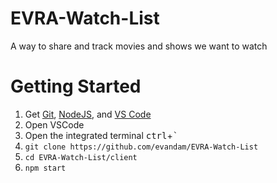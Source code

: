# EVRA-Watch-List
A way to share and track movies and shows we want to watch

# Getting Started

1. Get [Git](https://git-scm.com/downloads), [NodeJS](https://nodejs.org/en/download/), and [VS Code](https://code.visualstudio.com/download)
2. Open VSCode
3. Open the integrated terminal <kbd>ctrl</kbd>+<kbd>`</kbd>
4. `git clone https://github.com/evandam/EVRA-Watch-List`
5. `cd EVRA-Watch-List/client`
6. `npm start`
